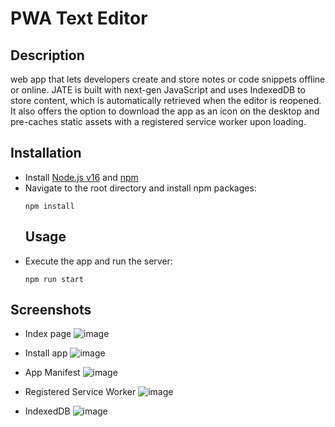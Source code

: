 # PWA Text Editor

## Description

web app that lets developers create and store notes or code snippets offline or online. JATE is built with next-gen JavaScript and uses IndexedDB to store content, which is automatically retrieved when the editor is reopened. It also offers the option to download the app as an icon on the desktop and pre-caches static assets with a registered service worker upon loading.

## Installation
- Install [Node.js v16](https://nodejs.org/en/blog/release/v16.16.0/) and [npm](https://www.npmjs.com/)
- Navigate to the root directory and install npm packages:
  ```
  npm install
  ```
  ## Usage
- Execute the app and run the server:
  ```
  npm run start
  ```
## Screenshots
  - Index page
  ![image](https://user-images.githubusercontent.com/116880367/230519266-30115bfc-800a-468c-b02e-997fd7cd301b.png)
  
  - Install app
  ![image](https://user-images.githubusercontent.com/116880367/230519336-050db053-6fe5-45bd-ad41-6b701298cef5.png)

  - App Manifest
  ![image](https://user-images.githubusercontent.com/116880367/230519385-a7a2e282-edc4-4123-aff6-6f88e9829d4b.png)

  - Registered Service Worker
  ![image](https://user-images.githubusercontent.com/116880367/230519443-eb951ae2-2524-4c25-8795-d32298e32e47.png)
  
  - IndexedDB
  ![image](https://user-images.githubusercontent.com/116880367/230519490-73431ed0-0713-4ab9-9bc9-676669f8de12.png)

